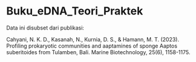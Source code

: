 # Buku_eDNA_Teori_Praktek

Data ini disubset dari publikasi:

Cahyani, N. K. D., Kasanah, N., Kurnia, D. S., & Hamann, M. T. (2023). Profiling prokaryotic communities and aaptamines of sponge Aaptos suberitoides from Tulamben, Bali. Marine Biotechnology, 25(6), 1158-1175.
